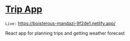 # [Trip App]([https://boisterous-mandazi-9f2de1.netlify.app/ "Trip App")

`Live:` https://boisterous-mandazi-9f2de1.netlify.app/

React app for planning trips and getting weather forecast
